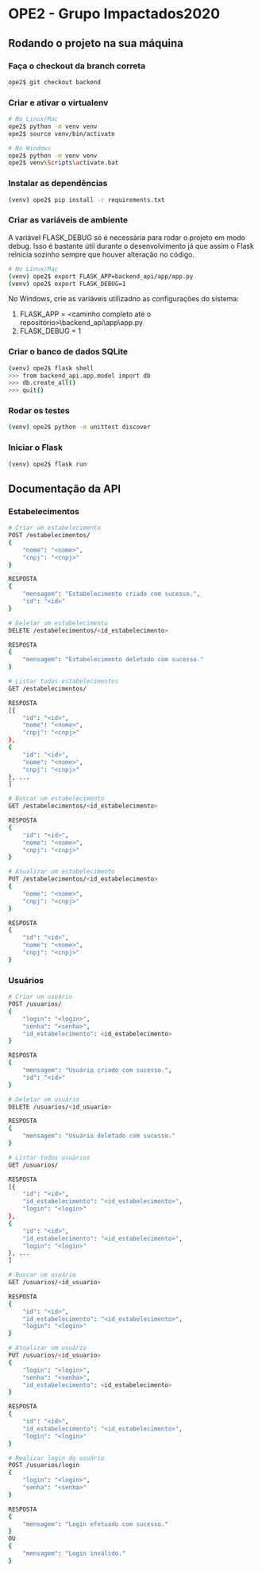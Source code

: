 # OPE2 - Grupo Impactados2020

## Rodando o projeto na sua máquina

### Faça o checkout da branch correta
``` bash
ope2$ git checkout backend
```

### Criar e ativar o virtualenv
``` bash
# No Linux/Mac
ope2$ python -m venv venv
ope2$ source venv/bin/activate
```
``` bash
# No Windows
ope2$ python -m venv venv
ope2$ venv\Scripts\activate.bat
```

### Instalar as dependências
``` bash
(venv) ope2$ pip install -r requirements.txt
```

### Criar as variáveis de ambiente

A variável FLASK_DEBUG só é necessária para rodar o projeto em modo debug. Isso é bastante útil durante o desenvolvimento já que assim o Flask reinicia sozinho sempre que houver alteração no código.

``` bash
# No Linux/Mac
(venv) ope2$ export FLASK_APP=backend_api/app/app.py
(venv) ope2$ export FLASK_DEBUG=1
```
No Windows, crie as variáveis utilizadno as configurações do sistema:
1. FLASK_APP = <caminho completo até o repositório>\backend_api\app\app.py
1. FLASK_DEBUG = 1

### Criar o banco de dados SQLite
``` bash
(venv) ope2$ flask shell
>>> from backend_api.app.model import db
>>> db.create_all()
>>> quit()
```

### Rodar os testes
``` bash
(venv) ope2$ python -m unittest discover
```

### Iniciar o Flask
``` bash
(venv) ope2$ flask run
```

## Documentação da API

### Estabelecimentos
``` bash
# Criar um estabelecimento
POST /estabelecimentos/
{
    "nome": "<nome>",
    "cnpj": "<cnpj>"
}

RESPOSTA
{
    "mensagem": "Estabelecimento criado com sucesso.",
    "id": "<id>"
}
```
``` bash
# Deletar um estabelecimento
DELETE /estabelecimentos/<id_estabelecimento>

RESPOSTA
{
    "mensagem": "Estabelecimento deletado com sucesso."
}
```
``` bash
# Listar todos estabelecimentos
GET /estabelecimentos/

RESPOSTA
[{
    "id": "<id>",
    "nome": "<nome>",
    "cnpj": "<cnpj>"
},
{
    "id": "<id>",
    "nome": "<nome>",
    "cnpj": "<cnpj>"
}, ...
]
```
``` bash
# Buscar um estabelecimento
GET /estabelecimentos/<id_estabelecimento>

RESPOSTA
{
    "id": "<id>",
    "nome": "<nome>",
    "cnpj": "<cnpj>"
}
```
``` bash
# Atualizar um estabelecimento
PUT /estabelecimentos/<id_estabelecimento>
{
    "nome": "<nome>",
    "cnpj": "<cnpj>"
}

RESPOSTA
{
    "id": "<id>",
    "nome": "<nome>",
    "cnpj": "<cnpj>"
}
```

### Usuários
``` bash
# Criar um usuário
POST /usuarios/
{
    "login": "<login>",
    "senha": "<senha>",
    "id_estabelecimento": <id_estabelecimento>
}

RESPOSTA
{
    "mensagem": "Usuário criado com sucesso.",
    "id": "<id>"
}
```
``` bash
# Deletar um usuário
DELETE /usuarios/<id_usuario>

RESPOSTA
{
    "mensagem": "Usuário deletado com sucesso."
}
```
``` bash
# Listar todos usuários
GET /usuarios/

RESPOSTA
[{
    "id": "<id>",
    "id_estabelecimento": "<id_estabelecimento>",
    "login": "<login>"
},
{
    "id": "<id>",
    "id_estabelecimento": "<id_estabelecimento>",
    "login": "<login>"
}, ...
]
```
``` bash
# Buscar um usuário
GET /usuarios/<id_usuario>

RESPOSTA
{
    "id": "<id>",
    "id_estabelecimento": "<id_estabelecimento>",
    "login": "<login>"
}
```
``` bash
# Atualizar um usuário
PUT /usuarios/<id_usuario>
{
    "login": "<login>",
    "senha": "<senha>",
    "id_estabelecimento": <id_estabelecimento>
}

RESPOSTA
{
    "id": "<id>",
    "id_estabelecimento": "<id_estabelecimento>",
    "login": "<login>"
}
```
``` bash
# Realizar login do usuário
POST /usuarios/login
{
    "login": "<login>",
    "senha": "<senha>"
}

RESPOSTA
{
    "mensagem": "Login efetuado com sucesso."
}
OU
{
    "mensagem": "Login inválido."
}
```
